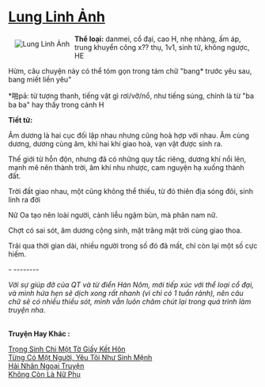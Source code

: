 <a href="https://utruyen.com/lung-linh-anh/24803/" title="Lung Linh Ảnh"><h1>Lung Linh Ảnh</h1></a><div style="display:table"><img align="right" style="float: left; padding: 10px;" src="https://utruyen.com/images/story/200x260/lung-linh-anh.jpg" alt="Lung Linh Ảnh"><b>Thể loại:</b> danmei, cổ đại, cao H, nhẹ nhàng, ấm áp, trung khuyển công x?? thụ, 1v1, sinh tử, không ngược, HE<p></p>Hừm, câu chuyện này có thể tóm gọn trong tám chữ "bang* trước yêu sau, bang miết liền yêu"<p></p>*啪pā: từ tượng thanh, tiếng vật gì rơi/vỡ/nổ, như tiếng súng, chính là từ "ba ba ba" hay thấy trong cảnh H<p></p><b>Tiết tử: </b><p></p>Âm dương là hai cục đối lập nhau nhưng cũng hoà hợp với nhau. Âm cùng dương, dương cùng âm, khi hai khí giao hoà, vạn vật được sinh ra.<p></p>Thế giới từ hỗn độn, nhưng đã có những quy tắc riêng, dương khí nổi lên, mạnh mẽ nên thành trời, âm khí nhu nhược, cam nguyện hạ xuống thành đất.<p></p>Trời đất giao nhau, một cũng không thể thiếu, từ đó thiên địa sóng đôi, sinh linh ra đời<p></p>Nữ Oa tạo nên loài người, cành liễu ngậm bùn, mà phân nam nữ.<p></p>Chợt có sai sót, âm dương cộng sinh, mặt trăng mặt trời cùng giao thoa.<p></p>Trải qua thời gian dài, nhiều người trong số đó đã mất, chỉ còn lại một số cực hiếm.<p></p>- --------<p></p><i>Với sự giúp đỡ của QT và từ điển Hán Nôm, mới tiếp xúc với thể loại cổ đại, và mình hứa hẹn sẽ dịch xong rất nhanh (vì chỉ có 1 tuần rảnh), nên câu chữ sẽ có nhiều thiếu sót, mình vẫn luôn chăm chút lại trong quá trình làm truyện nha.</i></div><p><br><b>Truyện Hay Khác :</b></p><a href="https://utruyen.com/trong-sinh-chi-mot-to-giay-ket-hon/24800/" alt="Trọng Sinh Chi Một Tờ Giấy Kết Hôn">Trọng Sinh Chi Một Tờ Giấy Kết Hôn</a><br/><a href="https://github.com/quanluxury/truyenhot/tree/master/truyenhay/2262/" alt="Từng Có Một Người, Yêu Tôi Như Sinh Mệnh">Từng Có Một Người, Yêu Tôi Như Sinh Mệnh</a><br/><a href="https://github.com/quanluxury/ngontinh_sac/tree/master/truyenhay/22439/" alt="Hải Nhân Ngoại Truyện">Hải Nhân Ngoại Truyện</a><br/><a href="https://www.plurk.com/p/nq3zdt" alt="Không Còn Là Nữ Phụ">Không Còn Là Nữ Phụ</a><br/>